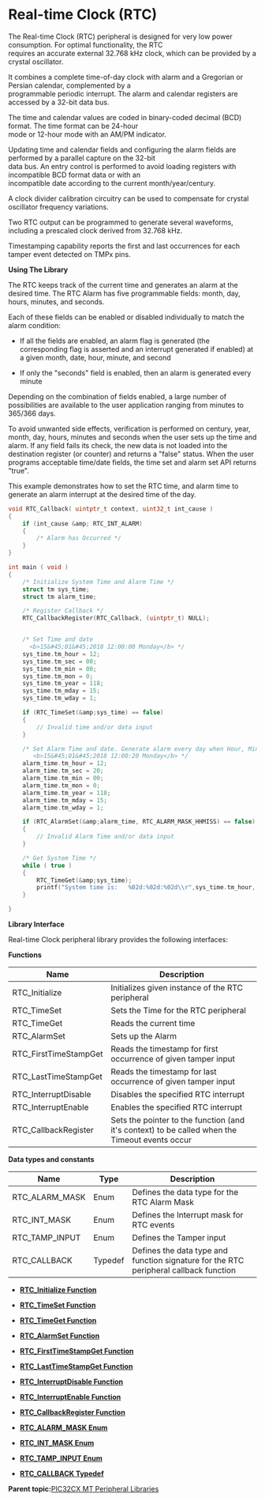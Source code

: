 # Real-time Clock \(RTC\)

The Real-time Clock \(RTC\) peripheral is designed for very low power consumption. For optimal functionality, the RTC<br />requires an accurate external 32.768 kHz clock, which can be provided by a crystal oscillator.

It combines a complete time-of-day clock with alarm and a Gregorian or Persian calendar, complemented by a<br />programmable periodic interrupt. The alarm and calendar registers are accessed by a 32-bit data bus.

The time and calendar values are coded in binary-coded decimal \(BCD\) format. The time format can be 24-hour<br />mode or 12-hour mode with an AM/PM indicator.

Updating time and calendar fields and configuring the alarm fields are performed by a parallel capture on the 32-bit<br />data bus. An entry control is performed to avoid loading registers with incompatible BCD format data or with an<br />incompatible date according to the current month/year/century.

A clock divider calibration circuitry can be used to compensate for crystal oscillator frequency variations.

Two RTC output can be programmed to generate several waveforms, including a prescaled clock derived from 32.768 kHz.

Timestamping capability reports the first and last occurrences for each tamper event detected on TMPx pins.

**Using The Library**

The RTC keeps track of the current time and generates an alarm at the desired time. The RTC Alarm has five programmable fields: month, day, hours, minutes, and seconds.

Each of these fields can be enabled or disabled individually to match the alarm condition:

-   If all the fields are enabled, an alarm flag is generated \(the corresponding flag is asserted and an interrupt generated if enabled\) at a given month, date, hour, minute, and second

-   If only the "seconds" field is enabled, then an alarm is generated every minute


Depending on the combination of fields enabled, a large number of possibilities are available to the user application ranging from minutes to 365/366 days.

To avoid unwanted side effects, verification is performed on century, year, month, day, hours, minutes and seconds when the user sets up the time and alarm. If any field fails its check, the new data is not loaded into the destination register \(or counter\) and returns a "false" status. When the user programs acceptable time/date fields, the time set and alarm set API returns "true".

This example demonstrates how to set the RTC time, and alarm time to<br />generate an alarm interrupt at the desired time of the day.

```c
void RTC_Callback( uintptr_t context, uint32_t int_cause )
{
    if (int_cause &amp; RTC_INT_ALARM)
    {
        /* Alarm has Occurred */
    }
}

int main ( void )
{
    /* Initialize System Time and Alarm Time */
    struct tm sys_time;
    struct tm alarm_time;

    /* Register Callback */
    RTC_CallbackRegister(RTC_Callback, (uintptr_t) NULL);


    /* Set Time and date
      <b>15&#45;01&#45;2018 12:00:00 Monday</b> */
    sys_time.tm_hour = 12;
    sys_time.tm_sec = 00;
    sys_time.tm_min = 00;
    sys_time.tm_mon = 0;
    sys_time.tm_year = 118;
    sys_time.tm_mday = 15;
    sys_time.tm_wday = 1;

    if (RTC_TimeSet(&amp;sys_time) == false)
    {
        // Invalid time and/or data input
    }

    /* Set Alarm Time and date. Generate alarm every day when Hour, Minute and Seconds match.
       <b>15&#45;01&#45;2018 12:00:20 Monday</b> */
    alarm_time.tm_hour = 12;
    alarm_time.tm_sec = 20;
    alarm_time.tm_min = 00;
    alarm_time.tm_mon = 0;
    alarm_time.tm_year = 118;
    alarm_time.tm_mday = 15;
    alarm_time.tm_wday = 1;

    if (RTC_AlarmSet(&amp;alarm_time, RTC_ALARM_MASK_HHMISS) == false)
    {
        // Invalid Alarm Time and/or data input
    }

    /* Get System Time */
    while ( true )
    {
        RTC_TimeGet(&amp;sys_time);
        printf("System time is:   %02d:%02d:%02d\\r",sys_time.tm_hour, sys_time.tm_min, sys_time.tm_sec);
    }

}
```

**Library Interface**

Real-time Clock peripheral library provides the following interfaces:

**Functions**

|Name|Description|
|----|-----------|
|RTC\_Initialize|Initializes given instance of the RTC peripheral|
|RTC\_TimeSet|Sets the Time for the RTC peripheral|
|RTC\_TimeGet|Reads the current time|
|RTC\_AlarmSet|Sets up the Alarm|
|RTC\_FirstTimeStampGet|Reads the timestamp for first occurrence of given tamper input|
|RTC\_LastTimeStampGet|Reads the timestamp for last occurrence of given tamper input|
|RTC\_InterruptDisable|Disables the specified RTC interrupt|
|RTC\_InterruptEnable|Enables the specified RTC interrupt|
|RTC\_CallbackRegister|Sets the pointer to the function \(and it's context\) to be called when the Timeout events occur|

**Data types and constants**

|Name|Type|Description|
|----|----|-----------|
|RTC\_ALARM\_MASK|Enum|Defines the data type for the RTC Alarm Mask|
|RTC\_INT\_MASK|Enum|Defines the Interrupt mask for RTC events|
|RTC\_TAMP\_INPUT|Enum|Defines the Tamper input|
|RTC\_CALLBACK|Typedef|Defines the data type and function signature for the RTC peripheral callback function|

-   **[RTC\_Initialize Function](GUID-8789706F-69A3-4685-8629-AE467DDD8768.md)**  

-   **[RTC\_TimeSet Function](GUID-B68135EA-D2BD-46DA-9AA8-ADFE709E8327.md)**  

-   **[RTC\_TimeGet Function](GUID-CBA1ABCB-3889-476F-8584-EAA4417C5B8D.md)**  

-   **[RTC\_AlarmSet Function](GUID-D10AAF2D-5E2C-4496-9F10-0C5FFBB95123.md)**  

-   **[RTC\_FirstTimeStampGet Function](GUID-34657D51-E526-4083-A7E9-97199BC862F6.md)**  

-   **[RTC\_LastTimeStampGet Function](GUID-A9EDF068-16F8-477F-BED1-ABE3A57370BB.md)**  

-   **[RTC\_InterruptDisable Function](GUID-35135924-1496-4C2B-A718-EA0E3D4313A0.md)**  

-   **[RTC\_InterruptEnable Function](GUID-9DA2DC19-4D6A-4A55-9189-85F03A68C254.md)**  

-   **[RTC\_CallbackRegister Function](GUID-56427CBD-77A4-4397-8C1E-360ECF636825.md)**  

-   **[RTC\_ALARM\_MASK Enum](GUID-F6934239-F544-44A1-A34A-2E28A4476A2D.md)**  

-   **[RTC\_INT\_MASK Enum](GUID-358818EB-93A7-41C7-A324-3B845A17076E.md)**  

-   **[RTC\_TAMP\_INPUT Enum](GUID-3700D808-D275-410B-B949-497D228242F6.md)**  

-   **[RTC\_CALLBACK Typedef](GUID-47343662-2D4E-4C04-B763-F29C34A7AB7F.md)**  


**Parent topic:**[PIC32CX MT Peripheral Libraries](GUID-EEA7836F-956F-4526-BF85-CD488C4CE708.md)

